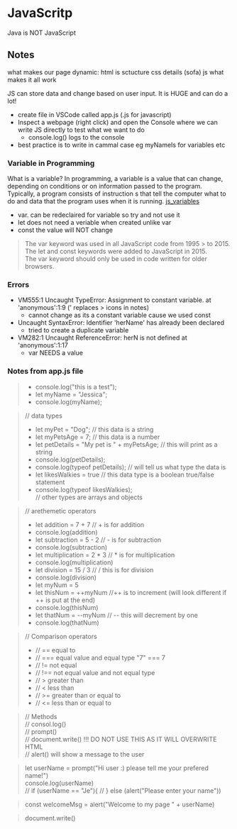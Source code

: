 # JavaScritp
Java is NOT JavaScript

## Notes
what makes our page dynamic:
html is sctucture
css details (sofa)
js what makes it all work

JS can store data and change based on user input. It is HUGE and can do a lot!

- create file in VSCode called app.js (.js for javascript)
- Inspect a webpage (right click) and open the Console where we can write JS directly to test what we want to do
   -  console.log() logs to the console
- best practice is to write in cammal case eg myNameIs for variables etc

### Variable in Programming

What is a variable? In programming, a variable is a value that can change, depending on conditions or on information passed to the program. Typically, a program consists of instruction s that tell the computer what to do and data that the program uses when it is running.
[js_variables](https://www.w3schools.com/js/js_variables.asp)
   - var. can be redeclaired for variable so try and not use it
   - let does not need a veriable when created unlike var
   - const the value will NOT change

> The var keyword was used in all JavaScript code from 1995 > to 2015.  
> The let and const keywords were added to JavaScript in 2015.  
> The var keyword should only be used in code written for older browsers.



### Errors

- VM555:1 Uncaught TypeError: Assignment to constant variable.
    at 'anonymous':1:9 (' replaces > icons in notes)
    - cannot change as its a constant variable cause we used const
- Uncaught SyntaxError: Identifier 'herName' has already been declared
   - tried to create a duplicate variable
- VM282:1 Uncaught ReferenceError: herN is not defined
    at 'anonymous':1:17
    - var NEEDS a value


### Notes from app.js file
> - console.log("this is a test");  
> - let myName = "Jessica";   
> - console.log(myName);   

> // data types   
> - let myPet = "Dog"; // this data is a string   
> - let myPetsAge = 7; // this data is a number   
> - let petDetails = "My pet is " + myPetsAge; // this will print as a string   
> - console.log(petDetails);   
> - console.log(typeof petDetails); // will tell us what type the data is   
> - let likesWalkies = true // this data type is a boolean true/false statement   
> - console.log(typeof likesWalkies);   
> // other types are arrays and objects

> // arethemetic operators   
> - let addition = 7 + 7 // + is for addition   
> - console.log(addition)   
> - let subtraction = 5 - 2 // - is for subtraction   
> - console.log(subtraction)   
> - let multiplication = 2 * 3 // * is for multiplication    
> - console.log(multiplication)   
> - let division = 15 / 3 // / this is for division   
> - console.log(division)   
> - let myNum = 5   
> - let thisNum = ++myNum //++ is to increment (will look different if ++ is put at the end)   
> - console.log(thisNum)   
> - let thatNum = --myNum // -- this will decrement by one
> - console.log(thatNum)


> //  Comparison operators
> - // == equal to
> - // === equal value and equal type "7" === 7
> - // != not equal
> - // !== not equal value and not equal type
> - // > greater than
> - // < less than
> - // >= greater than or equal to
> - // <= less than or equal to


> // Methods   
// consol.log()   
// prompt()   
// document.write() !!! DO NOT USE THIS AS IT WILL OVERWRITE HTML  
// alert() will show a message to the user  

> let userName = prompt("Hi user :) please tell me your prefered name!")   
> console.log(userName)   
> // if (userName == "Je"){
 // } else (alert("Please enter your name"))

> const welcomeMsg = alert("Welcome to my page " + userName)

> document.write()
